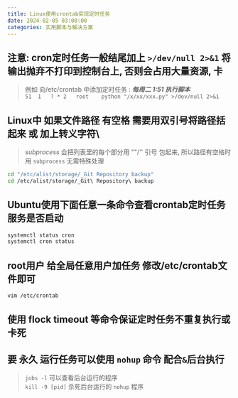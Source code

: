 ```yaml
---
title: Linux使用crontab实现定时任务
date: 2024-02-05 03:00:00
categories: 实用脚本与解决方案
---
```


## 注意: cron定时任务一般结尾加上 ```>/dev/null 2>&1``` 将输出抛弃不打印到控制台上, 否则会占用大量资源, 卡

> 例如 向/etc/crontab 中添加定时任务 : ***每周二 1:51 执行脚本***  
> ```51  1   ? * 2   root    python "/x/xx/xxx.py" >/dev/null 2>&1```

## Linux中 如果文件路径 有空格 需要用双引号将路径括起来 或 加上转义字符\

> *subprocess* 会把列表里的每个部分用 ""/'' 引号 包起来, 所以路径有空格时用 ```subprocess``` 无需特殊处理

```bash
cd "/etc/alist/storage/_Git Repository backup"
cd /etc/alist/storage/_Git\ Repository\ backup
```

## Ubuntu使用下面任意一条命令查看crontab定时任务服务是否启动

```bash
systemctl status cron
systemctl cron status
```

## root用户 给全局任意用户加任务 修改/etc/crontab文件即可

```bash
vim /etc/crontab
```

## 使用 flock timeout 等命令保证定时任务不重复执行或卡死

## 要 永久 运行任务可以使用 ```nohup``` 命令 配合```&```后台执行

> ```jobs -l``` 可以查看后台运行的程序  
> ```kill -9 [pid]``` 杀死后台运行的 ```nohup``` 程序
